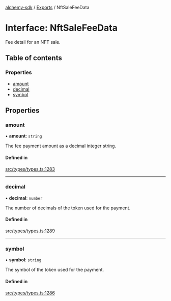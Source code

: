 [alchemy-sdk](../README.md) / [Exports](../modules.md) / NftSaleFeeData

# Interface: NftSaleFeeData

Fee detail for an NFT sale.

## Table of contents

### Properties

- [amount](NftSaleFeeData.md#amount)
- [decimal](NftSaleFeeData.md#decimal)
- [symbol](NftSaleFeeData.md#symbol)

## Properties

### amount

• **amount**: `string`

The fee payment amount as a decimal integer string.

#### Defined in

[src/types/types.ts:1283](https://github.com/alchemyplatform/alchemy-sdk-js/blob/aeb51c8/src/types/types.ts#L1283)

___

### decimal

• **decimal**: `number`

The number of decimals of the token used for the payment.

#### Defined in

[src/types/types.ts:1289](https://github.com/alchemyplatform/alchemy-sdk-js/blob/aeb51c8/src/types/types.ts#L1289)

___

### symbol

• **symbol**: `string`

The symbol of the token used for the payment.

#### Defined in

[src/types/types.ts:1286](https://github.com/alchemyplatform/alchemy-sdk-js/blob/aeb51c8/src/types/types.ts#L1286)
